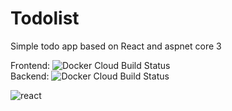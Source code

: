 # Todolist

Simple todo app based on React and aspnet core 3

Frontend: ![Docker Cloud Build Status](https://img.shields.io/docker/cloud/build/toumash/todoapp-front?style=plastic)  
Backend: ![Docker Cloud Build Status](https://img.shields.io/docker/cloud/build/toumash/todoapp-back?style=plastic)


![react](https://user-images.githubusercontent.com/9840635/69496598-0a7c5f00-0ed4-11ea-9ee4-3ccf633b4c50.gif)
